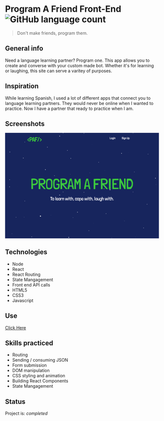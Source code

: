 # Program A Friend Front-End ![GitHub language count](https://img.shields.io/github/languages/count/nathanielazevedo/paf-back)
> Don't make friends, program them.


## General info
Need a language learning partner? Program one. This app allows you to create and converse with your custom made bot. Whether it's for learning or laughing, this site can serve a varitey of purposes.

## Inspiration
While learning Spanish, I used a lot of different apps that connect you to language learning partners. They would never be online when I wanted to practice. Now I have a partner that ready to practice when I am. 

## Screenshots
![Example screenshot](./src/assets/cover.png)

## Technologies
* Node
* React
* React Routing
* State Mangagement
* Front end API calls
* HTML5
* CSS3
* Javascript

## Use
[Click Here](http://assorted-dolls.surge.sh)


## Skills practiced
* Routing
* Sending / consuming JSON
* Form submission
* DOM manipulation
* CSS styling and animation
* Building React Components
* State Mangagement


## Status
Project is: _completed_